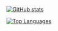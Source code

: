 [![GitHub stats](https://github-readme-stats.snov.dev/api?username=snovna&show_icons=true&include_all_commits=true&theme=tokyonight&bg_color=00000000&border_color=00000000)](https://github.com/snovna)

[![Top Languages](https://github-readme-stats.snov.dev/api/top-langs/?username=snovna&layout=compact&theme=tokyonighat&bg_color=00000000&border_color=00000000)](https://github.com/snovna)

<!--
**Snovna/snovna** is a ✨ _special_ ✨ repository because its `README.md` (this file) appears on your GitHub profile.

Here are some ideas to get you started:

- 🔭 I’m currently working on ...
- 🌱 I’m currently learning ...
- 👯 I’m looking to collaborate on ...
- 🤔 I’m looking for help with ...
- 💬 Ask me about ...
- 📫 How to reach me: ...
- 😄 Pronouns: ...
- ⚡ Fun fact: ...
-->

